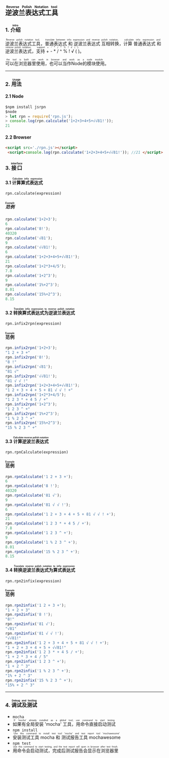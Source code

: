 ## <ruby>逆波兰表达式工具<rt>Reverse Polish Notation tool</rt></ruby>

### 1. <ruby>介绍<rt>Intro</rt></ruby>
<ruby>逆波兰表达式工具<rt>Reverse polish notation tool, </rt></ruby>，<ruby>普通表达式 和 逆波兰表达式 互相转换 <rt>translate between infix expression and reverse polish notation, </rt></ruby>，<ruby>计算 普通表达式 和 逆波兰表达式<rt>calculate infix expression and reverse polish notation, </rt></ruby>，<ruby>支持 + - * / ^ % ! √ ( )<rt>support + - * / ^ % ! √ ( ).</rt></ruby>。

<ruby>可以在浏览器里使用，也可以当作Node的模块使用<rt>the tool is both can work in browser and work as a node module.</rt></ruby>。

----
### 2. <ruby>用法<rt>Usage</rt></ruby>
#### 2.1 Node
```javascript
$npm install jsrpn
$node
> let rpn = require('rpn.js');
> console.log(rpn.calculate('1+2+3+4+5+√√81!'));
21
```

#### 2.2 Browser
```HTML
<script src='./rpn.js'></script>
 <script>console.log(rpn.calculate('1+2+3+4+5+√√81!')); //21 </script> 
```

### 3. <ruby>接口<rt>Interface</rt></ruby>
#### 3.1 <ruby>计算算式表达式<rt>Calculate infix expression</rt></ruby>
``` rpn.calculate(expression) ```
##### <ruby>范例<rt>Example</rt></ruby>
```javascript
rpn.calculate('1+2+3');
6
rpn.calculate('8!');
40320
rpn.calculate('√81');
9
rpn.calculate('√√81!');
6
rpn.calculate('1+2+3+4+5+√√81!');
21
rpn.calculate('1+2*3+4/5');
7.8
rpn.calculate('1+2^3');
9
rpn.calculate('1%+2^3');
8.01
rpn.calculate('15%+2^3');
8.15
```

#### 3.2 <ruby>转换算式表达式为逆波兰表达式<rt>Translate infix expression to reverse polish notation</rt></ruby>
``` rpn.infix2rpn(expression) ```
#### <ruby>范例<rt>Example</rt></ruby>
```javascript
rpn.infix2rpn('1+2+3');
"1 2 + 3 +"
rpn.infix2rpn('8!');
"8 !"
rpn.infix2rpn('√81');
"81 √"
rpn.infix2rpn('√√81!');
"81 √ √ !"
rpn.infix2rpn('1+2+3+4+5+√√81!');
"1 2 + 3 + 4 + 5 + 81 √ √ ! +"
rpn.infix2rpn('1+2*3+4/5');
"1 2 3 * + 4 5 / +"
rpn.infix2rpn('1+2^3');
"1 2 3 ^ +"
rpn.infix2rpn('1%+2^3');
"1 % 2 3 ^ +"
rpn.infix2rpn('15%+2^3');
"15 % 2 3 ^ +"
```

#### 3.3 <ruby>计算逆波兰表达式<rt>Calculate reverse polish notation</rt></ruby>
``` rpn.rpnCalculate(expression) ```
#### <ruby>范例<rt>Example</rt></ruby>
```javascript
rpn.rpnCalculate('1 2 + 3 +');
6
rpn.rpnCalculate('8 !');
40320
rpn.rpnCalculate('81 √');
9
rpn.rpnCalculate('81 √ √ !');
6
rpn.rpnCalculate('1 2 + 3 + 4 + 5 + 81 √ √ ! +');
21
rpn.rpnCalculate('1 2 3 * + 4 5 / +');
7.8
rpn.rpnCalculate('1 2 3 ^ +');
9
rpn.rpnCalculate('1 % 2 3 ^ +');
8.01
rpn.rpnCalculate('15 % 2 3 ^ +');
8.15
```

#### 3.4 <ruby>转换逆波兰表达式为算式表达式<rt>Translate reverse polish notation to infix expression</rt></ruby>
``` rpn.rpn2infix(expression) ```
#### <ruby>范例<rt>Example</rt></ruby>
```javascript
rpn.rpn2infix('1 2 + 3 +');
"1 + 2 + 3"
rpn.rpn2infix('8 !');
"8!"
rpn.rpn2infix('81 √');
"√81"
rpn.rpn2infix('81 √ √ !');
"√√81!"
rpn.rpn2infix('1 2 + 3 + 4 + 5 + 81 √ √ ! +');
"1 + 2 + 3 + 4 + 5 + √√81!"
rpn.rpn2infix('1 2 3 * + 4 5 / +');
"1 + 2 * 3 + 4 / 5"
rpn.rpn2infix('1 2 3 ^ +');
"1 + 2 ^ 3"
rpn.rpn2infix('1 % 2 3 ^ +');
"1% + 2 ^ 3"
rpn.rpn2infix('15 % 2 3 ^ +');
"15% + 2 ^ 3"
```

----

### 4. <ruby>调试及测试<rt>Debug and testing</rt></ruby>
- ``` mocha ```
- <ruby>如果有全局安装 'mocha' 工具，用命令直接启动测试<rt>If 'mocha' already installed as a global tool, use command to start testing</rt></ruby>
- ``` npm install ```
- <ruby>安装测试工具 mocha 和 测试报告工具 mochawesome<rt>Use this command to install test tool 'mocha' and test report tool 'mochawesome'</rt></ruby>
- ``` npm test ```
- <ruby>用命令会启动测试，完成后测试报告会显示在浏览器里<rt>Use this command to start testing, and the test report will open in browser after test finish.</rt></ruby>

